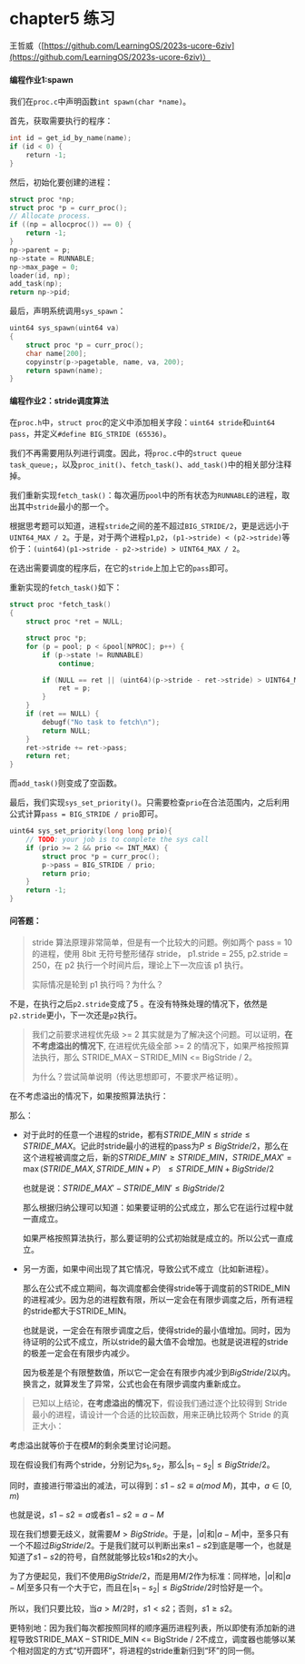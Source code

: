 # chapter5 练习

王哲威（[https://github.com/LearningOS/2023s-ucore-6ziv](https://github.com/LearningOS/2023s-ucore-6ziv)）

#### 编程作业1:spawn

我们在`proc.c`中声明函数`int spawn(char *name)`。

首先，获取需要执行的程序：

```c
int id = get_id_by_name(name);
if (id < 0) {
    return -1;
}
```

然后，初始化要创建的进程：

```c
struct proc *np;
struct proc *p = curr_proc();
// Allocate process.
if ((np = allocproc()) == 0) {
    return -1;
}
np->parent = p;
np->state = RUNNABLE;
np->max_page = 0;
loader(id, np);
add_task(np);
return np->pid;
```

最后，声明系统调用`sys_spawn`：

```c
uint64 sys_spawn(uint64 va)
{
    struct proc *p = curr_proc();
    char name[200];
    copyinstr(p->pagetable, name, va, 200);
    return spawn(name);
}
```

#### 编程作业2：stride调度算法

在`proc.h`中，`struct proc`的定义中添加相关字段：`uint64 stride`和`uint64 pass`，并定义`#define BIG_STRIDE (65536)`。

我们不再需要用队列进行调度。因此，将`proc.c`中的`struct queue task_queue;`，以及`proc_init()`、`fetch_task()`、`add_task()`中的相关部分注释掉。

我们重新实现`fetch_task()`：每次遍历`pool`中的所有状态为`RUNNABLE`的进程，取出其中`stride`最小的那一个。

根据思考题可以知道，进程`stride`之间的差不超过`BIG_STRIDE/2`，更是远远小于`UINT64_MAX / 2`。于是，对于两个进程`p1`,`p2`，`(p1->stride) < (p2->stride)`等价于：`(uint64)(p1->stride - p2->stride) > UINT64_MAX / 2`。

在选出需要调度的程序后，在它的`stride`上加上它的`pass`即可。

重新实现的`fetch_task()`如下：

```c
struct proc *fetch_task()
{
    struct proc *ret = NULL;

    struct proc *p;
    for (p = pool; p < &pool[NPROC]; p++) {
        if (p->state != RUNNABLE)
            continue;

        if (NULL == ret || (uint64)(p->stride - ret->stride) > UINT64_MAX / 2) {
            ret = p;
        }
    }
    if (ret == NULL) {
        debugf("No task to fetch\n");
        return NULL;
    }
    ret->stride += ret->pass;
    return ret;
}
```

而`add_task()`则变成了空函数。

最后，我们实现`sys_set_priority()`。只需要检查`prio`在合法范围内，之后利用公式计算`pass = BIG_STRIDE / prio`即可。

```c
uint64 sys_set_priority(long long prio){
    // TODO: your job is to complete the sys call
    if (prio >= 2 && prio <= INT_MAX) {
        struct proc *p = curr_proc();
        p->pass = BIG_STRIDE / prio;
        return prio;
    }
    return -1;
}
```

#### 问答题：

> stride 算法原理非常简单，但是有一个比较大的问题。例如两个 pass = 10 的进程，使用 8bit 无符号整形储存 stride， p1.stride = 255, p2.stride = 250，在 p2 执行一个时间片后，理论上下一次应该 p1 执行。
> 
> 实际情况是轮到 p1 执行吗？为什么？

 不是，在执行之后`p2.stride`变成了$5$ 。在没有特殊处理的情况下，依然是`p2.stride`更小，下一次还是`p2`执行。

> 我们之前要求进程优先级 >= 2 其实就是为了解决这个问题。可以证明，**在不考虑溢出的情况下**, 在进程优先级全部 >= 2 的情况下，如果严格按照算法执行，那么 STRIDE_MAX – STRIDE_MIN <= BigStride / 2。
> 
> 为什么？尝试简单说明（传达思想即可，不要求严格证明）。

在不考虑溢出的情况下，如果按照算法执行：

那么：

* 对于此时的任意一个进程的stride，都有$STRIDE\_MIN \leqslant stride \leqslant STRIDE\_MAX$。记此时stride最小的进程的pass为$P\leqslant BigStride / 2$，那么在这个进程被调度之后，新的$STRIDE\_MIN' \geqslant STRIDE\_MIN$，$STRIDE\_MAX' = \max(STRIDE\_MAX,STRIDE\_MIN + P）\leqslant  STRIDE\_MIN + BigStride / 2$
  
  也就是说：$STRIDE\_MAX' - STRIDE\_MIN' \leqslant BigStride / 2$
  
  那么根据归纳公理可以知道：如果要证明的公式成立，那么它在运行过程中就一直成立。
  
  如果严格按照算法执行，那么要证明的公式初始就是成立的。所以公式一直成立。

* 另一方面，如果中间出现了其它情况，导致公式不成立（比如新进程）。
  
  那么在公式不成立期间，每次调度都会使得stride等于调度前的STRIDE_MIN的进程减少。因为总的进程数有限，所以一定会在有限步调度之后，所有进程的stride都大于STRIDE_MIN。
  
  也就是说，一定会在有限步调度之后，使得stride的最小值增加。同时，因为待证明的公式不成立，所以stride的最大值不会增加。也就是说进程的stride的极差一定会在有限步内减少。
  
  因为极差是个有限整数值，所以它一定会在有限步内减少到$BigStride/2$以内。换言之，就算发生了异常，公式也会在有限步调度内重新成立。

> 已知以上结论，**在考虑溢出的情况下**，假设我们通过逐个比较得到 Stride 最小的进程，请设计一个合适的比较函数，用来正确比较两个 Stride 的真正大小：

考虑溢出就等价于在模$M$的剩余类里讨论问题。

现在假设我们有两个stride，分别记为$s_1,s_2$，那么$|s_1-s_2|\leqslant BigStride/2$。

同时，直接进行带溢出的减法，可以得到：$s1-s2\equiv a (mod\ M)$，其中，$a\in \left[0,m\right)$

也就是说，$s1-s2=a$或者$s1-s2 = a-M$

现在我们想要无歧义，就需要$M>BigStride$。于是，$|a|$和$|a-M|$中，至多只有一个不超过$BigStride/2$。于是我们就可以判断出来$s1-s2$到底是哪一个，也就是知道了$s1-s2$的符号，自然就能够比较$s1$和$s2$的大小。

为了方便起见，我们不使用$BigStride/2$，而是用$M/2$作为标准：同样地，$|a|$和$|a-M|$至多只有一个大于它，而且在$|s_1-s_2|\leqslant BigStride/2$时恰好是一个。

所以，我们只要比较，当$a > M/2$时，$s1<s2$；否则，$s1\geqslant s2$。

更特别地：因为我们每次都按照同样的顺序遍历进程列表，所以即使有添加新的进程导致STRIDE_MAX – STRIDE_MIN <= BigStride / 2不成立，调度器也能够以某个相对固定的方式“切开圆环”，将进程的stride重新归到“环”的同一侧。
